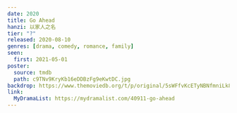 ```yaml
---
date: 2020
title: Go Ahead
hanzi: 以家人之名
tier: "?"
released: 2020-08-10
genres: [drama, comedy, romance, family]
seen:
  first: 2021-05-01
poster:
  source: tmdb
  path: c9TNv9KryKb16eDDBzFg9eKwtDC.jpg
backdrop: https://www.themoviedb.org/t/p/original/5sWFfvKcETyNBNfmniLk8b3kOS3.jpg
link:
  MyDramaList: https://mydramalist.com/40911-go-ahead
---
```

